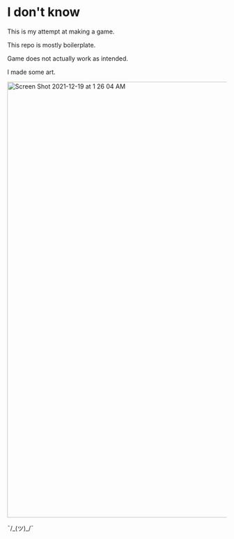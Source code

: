 # I don't know

This is my attempt at making a game.

This repo is mostly boilerplate.

Game does not actually work as intended.

I made some art.

<img width="1000" alt="Screen Shot 2021-12-19 at 1 26 04 AM" src="https://user-images.githubusercontent.com/72365100/146671793-9cb2e459-2109-4890-8272-977567517934.png">

¯/\_(ツ)_/¯
